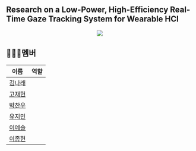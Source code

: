 ## Research on a Low-Power, High-Efficiency Real-Time Gaze Tracking System for Wearable HCI
<p align="center">
  <img src="https://github.com/user-attachments/assets/8d376900-cbe9-40bb-9dc6-25226df8c0ec" >
</p>

## 🧑‍🤝‍🧑멤버

|이름|역할|
|:---:|:---:|
|[김나래](https://github.com/wing0529)||
|[고재현](https://github.com/LikeViyotte)||
|[박찬우](https://github.com/coldrain0919)||
|[유지민](https://github.com/jimanii)||
|[이예슬](https://github.com/slowsled)||
|[이종현](https://github.com/Hyeonpaper)||

<!--

**Here are some ideas to get you started:**

🙋‍♀️ A short introduction - what is your organization all about?
🌈 Contribution guidelines - how can the community get involved?
👩‍💻 Useful resources - where can the community find your docs? Is there anything else the community should know?
🍿 Fun facts - what does your team eat for breakfast?
🧙 Remember, you can do mighty things with the power of [Markdown](https://docs.github.com/github/writing-on-github/getting-started-with-writing-and-formatting-on-github/basic-writing-and-formatting-syntax)
-->
